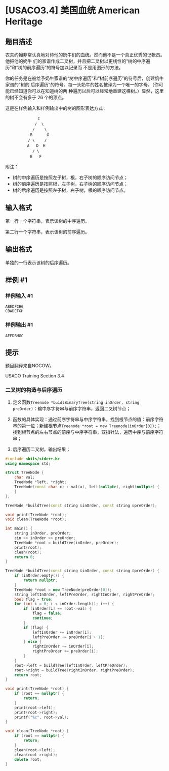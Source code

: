 # [USACO3.4] 美国血统 American Heritage

## 题目描述

农夫约翰非常认真地对待他的奶牛们的血统。然而他不是一个真正优秀的记帐员。他把他的奶牛 们的家谱作成二叉树，并且把二叉树以更线性的“树的中序遍历”和“树的前序遍历”的符号加以记录而 不是用图形的方法。

你的任务是在被给予奶牛家谱的“树中序遍历”和“树前序遍历”的符号后，创建奶牛家谱的“树的 后序遍历”的符号。每一头奶牛的姓名被译为一个唯一的字母。（你可能已经知道你可以在知道树的两 种遍历以后可以经常地重建这棵树。）显然，这里的树不会有多于 $26$ 个的顶点。

这是在样例输入和样例输出中的树的图形表达方式：


```plain
　　　　　　　　 C
　　　　　　   /  \
　　　　　　  /　　 \
　　　　　　 B　　   G
　　　　　　/ \　 　/
　　　　   A   D  H
　　　　　　  / \
　　　　　　 E   F

```

附注：

- 树的中序遍历是按照左子树，根，右子树的顺序访问节点；
- 树的前序遍历是按照根，左子树，右子树的顺序访问节点；
- 树的后序遍历是按照左子树，右子树，根的顺序访问节点。

## 输入格式

第一行一个字符串，表示该树的中序遍历。

第二行一个字符串，表示该树的前序遍历。

## 输出格式

单独的一行表示该树的后序遍历。

## 样例 #1

### 样例输入 #1

```
ABEDFCHG
CBADEFGH
```

### 样例输出 #1

```
AEFDBHGC
```

## 提示

题目翻译来自NOCOW。

USACO Training Section 3.4



### 二叉树的构造与后序遍历

1. 定义函数`Treenode *buidlBinaryTree(string inOrder, string preOrder)`：输中序字符串与前序字符串，返回二叉树节点；

2. 函数的具体实现：通过前序字符串与中序字符串，找到根节点的值：前序字符串的第一位；新建根节点`Treenode *root = new Treenode(inOrder[0]);`；找到根节点的左右节点的前序与中序字符串，双指针法，遍历中序与前序字符串；

3. 后序遍历二叉树，输出结果；



```cpp
#include <bits/stdc++.h>
using namespace std;

struct TreeNode {
    char val;
    TreeNode *left, *right;
    TreeNode(const char x) : val(x), left(nullptr), right(nullptr) {
    }
};

TreeNode *buildTree(const string &inOrder, const string &preOrder);

void print(TreeNode *root);
void clean(TreeNode *root);

int main() {
    string inOrder, preOrder;
    cin >> inOrder >> preOrder;
    TreeNode *root = buildTree(inOrder, preOrder);
    print(root);
    clean(root);
    return 0;
}

TreeNode *buildTree(const string &inOrder, const string &preOrder) {
    if (inOrder.empty()) {
        return nullptr;
    }
    TreeNode *root = new TreeNode(preOrder[0]);
    string leftInOrder, leftPreOrder, rightInOrder, rightPreOrder;
    bool flag = true;
    for (int i = 0; i < inOrder.length(); i++) {
        if (inOrder[i] == root->val) {
            flag = false;
            continue;
        }
        if (flag) {
            leftInOrder += inOrder[i];
            leftPreOrder += preOrder[i + 1];
        } else {
            rightInOrder += inOrder[i];
            rightPreOrder += preOrder[i];
        }
    }
    root->left = buildTree(leftInOrder, leftPreOrder);
    root->right = buildTree(rightInOrder, rightPreOrder);
    return root;
}

void print(TreeNode *root) {
    if (root == nullptr) {
        return;
    }
    print(root->left);
    print(root->right);
    printf("%c", root->val);
}

void clean(TreeNode *root) {
    if (root == nullptr) {
        return;
    }
    clean(root->left);
    clean(root->right);
    delete root;
}
```